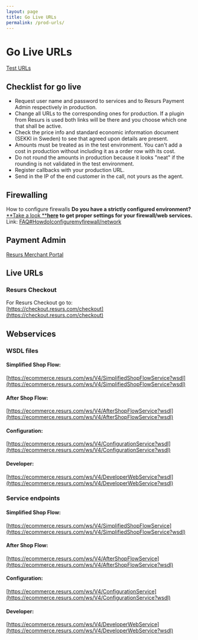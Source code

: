 ```yaml
---
layout: page
title: Go Live URLs
permalink: /prod-urls/
---
```


# Go Live URLs
[Test URLs](/testing/test-urls/)

## Checklist for go live
- Request user name and password to services and to Resurs Payment Admin
  respectively in production.
&nbsp;
- Change all URLs to the corresponding ones for production. If a plugin
  from Resurs is used both links will be there and you choose which one
  that shall be active.
&nbsp;
- Check the price info and standard economic information document (SEKKI
  in Sweden) to see that agreed upon details are present.
&nbsp;
- Amounts must be treated as in the test environment. You can't add a
  cost in production without including it as a order row with its cost.
&nbsp;
- Do not round the amounts in production because it looks "neat" if the
  rounding is not validated in the test environment.
&nbsp;
- Register callbacks with your production URL.
&nbsp;
- Send in the IP of the end customer in the call, not yours as the
  agent.  

## Firewalling
How to configure firewalls
**Do you have a strictly configured environment?** [**Take a
look **](https://test.resurs.com/docs/display/ecom/FAQ#FAQ-HowdoIconfiguremyfirewall/network)**[here](FAQ_328016.html) to
get proper settings for your firewall/web services.**  
Link:
[FAQ#HowdoIconfiguremyfirewall/network](FAQ_328016.html#FAQ-HowdoIconfiguremyfirewall/network)
  
  
## Payment Admin
[Resurs Merchant Portal](https://merchantportal.resurs.com/login)
## Live URLs
### Resurs Checkout
For Resurs Checkout go to:  
[https://checkout.resurs.com/checkout](https://checkout.resurs.com/checkout)

<!---  
## Hosted Flow
For hosted flow go to:  
[https://ecommerce-hosted.resurs.com/back-channel](https://ecommerce-hosted.resurs.com/back-channel)
---> 
## Webservices
### WSDL files
#### Simplified Shop Flow:
[https://ecommerce.resurs.com/ws/V4/SimplifiedShopFlowService?wsdl](https://ecommerce.resurs.com/ws/V4/SimplifiedShopFlowService?wsdl)
#### After Shop Flow:
[https://ecommerce.resurs.com/ws/V4/AfterShopFlowService?wsdl](https://ecommerce.resurs.com/ws/V4/AfterShopFlowService?wsdl)
#### Configuration:
[https://ecommerce.resurs.com/ws/V4/ConfigurationService?wsdl](https://ecommerce.resurs.com/ws/V4/ConfigurationService?wsdl)
#### Developer:
[https://ecommerce.resurs.com/ws/V4/DeveloperWebService?wsdl](https://ecommerce.resurs.com/ws/V4/DeveloperWebService?wsdl)
### Service endpoints
#### Simplified Shop Flow:
[https://ecommerce.resurs.com/ws/V4/SimplifiedShopFlowService](https://ecommerce.resurs.com/ws/V4/SimplifiedShopFlowService?wsdl)
#### After Shop Flow:
[https://ecommerce.resurs.com/ws/V4/AfterShopFlowService](https://ecommerce.resurs.com/ws/V4/AfterShopFlowService?wsdl)
#### Configuration:
[https://ecommerce.resurs.com/ws/V4/ConfigurationService](https://ecommerce.resurs.com/ws/V4/ConfigurationService?wsdl)
#### Developer:
[https://ecommerce.resurs.com/ws/V4/DeveloperWebService](https://ecommerce.resurs.com/ws/V4/DeveloperWebService?wsdl)
  
  
